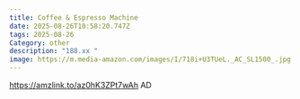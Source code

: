 ```yaml
---
title: Coffee & Espresso Machine
date: 2025-08-26T10:58:20.747Z
tags: 2025-08-26
Category: other
description: "188.xx "
image: https://m.media-amazon.com/images/I/718i+U3TUeL._AC_SL1500_.jpg
---
```

https://amzlink.to/az0hK3ZPt7wAh
AD